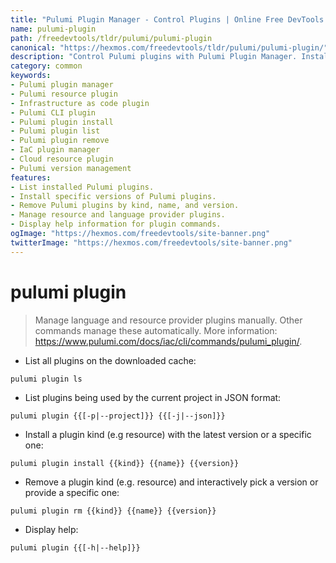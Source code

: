```yaml
---
title: "Pulumi Plugin Manager - Control Plugins | Online Free DevTools by Hexmos"
name: pulumi-plugin
path: /freedevtools/tldr/pulumi/pulumi-plugin
canonical: "https://hexmos.com/freedevtools/tldr/pulumi/pulumi-plugin/"
description: "Control Pulumi plugins with Pulumi Plugin Manager. Install, list, and remove resource provider plugins. Free online tool, no registration required."
category: common
keywords:
- Pulumi plugin manager
- Pulumi resource plugin
- Infrastructure as code plugin
- Pulumi CLI plugin
- Pulumi plugin install
- Pulumi plugin list
- Pulumi plugin remove
- IaC plugin manager
- Cloud resource plugin
- Pulumi version management
features:
- List installed Pulumi plugins.
- Install specific versions of Pulumi plugins.
- Remove Pulumi plugins by kind, name, and version.
- Manage resource and language provider plugins.
- Display help information for plugin commands.
ogImage: "https://hexmos.com/freedevtools/site-banner.png"
twitterImage: "https://hexmos.com/freedevtools/site-banner.png"
---
```


# pulumi plugin

> Manage language and resource provider plugins manually.
> Other commands manage these automatically.
> More information: <https://www.pulumi.com/docs/iac/cli/commands/pulumi_plugin/>.

- List all plugins on the downloaded cache:

`pulumi plugin ls`

- List plugins being used by the current project in JSON format:

`pulumi plugin {{[-p|--project]}} {{[-j|--json]}}`

- Install a plugin kind (e.g resource) with the latest version or a specific one:

`pulumi plugin install {{kind}} {{name}} {{version}}`

- Remove a plugin kind (e.g. resource) and interactively pick a version or provide a specific one:

`pulumi plugin rm {{kind}} {{name}} {{version}}`

- Display help:

`pulumi plugin {{[-h|--help]}}`
